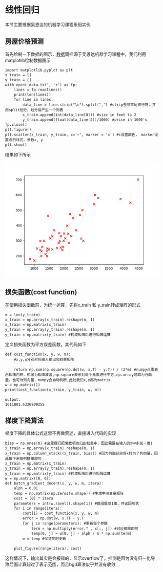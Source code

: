 # 线性回归
本节主要根据吴恩达的机器学习课程采用实例
## 房屋价格预测
首先绘制一下数据的图示，[数据](dataset/data.txt)同样源于吴恩达机器学习课程中，我们利用matplotlib绘制数据图示
```
import matplotlib.pyplot as plt
x_train = []
y_train = []
with open('data.txt', 'r') as fp:
    lines = fp.readlines()
    print(len(lines))
    for line in lines:
        data_line = line.strip("\n").split(",") #strip去除首尾换行符，并用split划分，划分后产生一个列表
        x_train.append(int(data_line[0])) #size in feet to 2
        y_train.append(float(data_line[2])/1000) #price in 1000's
fp.close()
plt.figure()
plt.scatter(x_train, y_train, c='r', marker = 'x') #c设置颜色， marker设置点的样式，参数x, y
plt.show()
```

结果如下所示

![数据](img/Figure_2.png)
## 损失函数(cost function)
在使用损失函数前，为统一运算，先将x_train 和 y_train转成矩阵的形式
```
m = len(y_train)
x_train = np.array(x_train).reshape(m, 1)
x_train = np.matrix(x_train)
y_train = np.array(y_train).reshape(m, 1)
y_train = np.matrix(y_train) #转成矩阵后进行矩阵运算
```
定义损失函数为平方误差函数，其代码如下
```
def cost_function(x, y, w, m):
    #x,y,w分别对应输入输出和权重矩阵

    return np.sum(np.square(np.dot(w, x.T) - y.T)) / (2*m) #numpy点乘表示矩阵内积，相减为矩阵减法,np.square表示对每个元素进行平方,np.array可即为行向量，也可为列向量，numpy会自动判断,此处我们x,y都为matrix
w = np.matrix(1)
print(cost_function(x_train, y_train, w, m))

output:
1611801.6326809255
```
## 梯度下降算法
梯度下降的具体公式这里不再做赘述，直接进入代码的实现
```
bias = np.ones(m) #这里我们把常数项也归到权重中，因此需要在输入的x中多加一维1
x_train = np.array(x_train).reshape(m, 1)
x_train = np.column_stack((x_train, bias)) #因为前面已经将x转为了列向量，因此接下来按列拼接即可
x_train = np.matrix(x_train)
y_train = np.array(y_train).reshape(m, 1)
y_train = np.matrix(y_train) #转成矩阵后进行矩阵运算
w = np.matrix([0, 0])
def batch_gradient_decent(x, y, w, m, itera):
    alph = 0.01
    temp = np.matrix(np.zeros(w.shape)) #生成中间变量矩阵
    cost = [0] * itera
    parameters = int(w.ravel().shape[1]) #数组展成1维，并返回形状
    for i in range(itera):
        cost[i] = cost_function(x, y, w, m)
        error = np.dot(w, x.T) - y.T
        for j in range(parameters): #更新每个参数
            term = np.multiply(error.T , x[:, j]) #对应相乘即可
            temp[0, j] = w[0, j] - alph / m * np.sum(term)
        w = temp #保证同时更新

    plot_figure(range(itera), cost)
```
这样情况下，输出其实是会报错的，显示overflow了，推测是因为没有归一化导致后面计算超过了表示范围，而且bgd算法似乎并没有收敛

